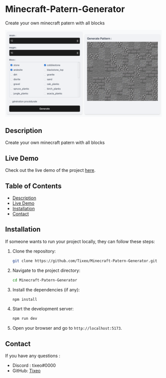 # Minecraft-Patern-Generator
 Create your own minecraft patern with all blocks

![Project Screenshot](image/presentation.png)

## Description

 Create your own minecraft patern with all blocks

## Live Demo

Check out the live demo of the project [here](https://tixeo.github.io/Minecraft-Patern-Generator/).

## Table of Contents

- [Description](#description)
- [Live Demo](#live-demo)
- [Installation](#installation)
- [Contact](#contact)

## Installation

If someone wants to run your project locally, they can follow these steps:

1. Clone the repository:
    ```bash
    git clone https://github.com/Tixeo/Minecraft-Patern-Generator.git
    ```
2. Navigate to the project directory:
    ```bash
    cd Minecraft-Patern-Generator
    ```
3. Install the dependencies (if any):
    ```bash
    npm install
    ```
4. Start the development server:
    ```bash
    npm run dev
    ```
5. Open your browser and go to `http://localhost:5173`.

## Contact

If you have any questions :

- Discord : tixeo#0000
- GitHub: [Tixeo](https://github.com/Tixeo)
